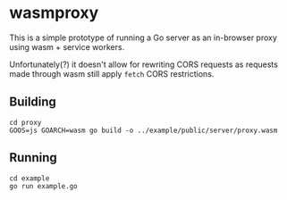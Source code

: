 # wasmproxy

This is a simple prototype of running a Go server as an in-browser proxy using wasm + service workers.

Unfortunately(?) it doesn't allow for rewriting CORS requests as requests made through wasm still apply `fetch` CORS restrictions.

## Building
```
cd proxy
GOOS=js GOARCH=wasm go build -o ../example/public/server/proxy.wasm
```

## Running

```
cd example
go run example.go
```
